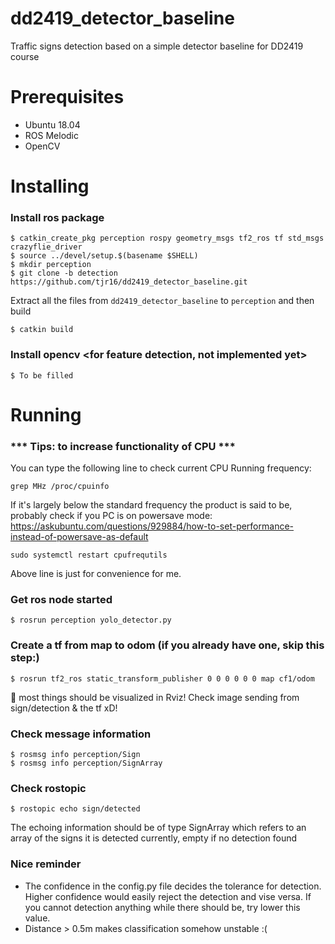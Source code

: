 # dd2419_detector_baseline
Traffic signs detection based on a simple detector baseline for DD2419 course

# Prerequisites

- Ubuntu 18.04
- ROS Melodic
- OpenCV

# Installing
### Install ros package
```
$ catkin_create_pkg perception rospy geometry_msgs tf2_ros tf std_msgs crazyflie_driver
$ source ../devel/setup.$(basename $SHELL)
$ mkdir perception
$ git clone -b detection https://github.com/tjr16/dd2419_detector_baseline.git
```
Extract all the files from `dd2419_detector_baseline` to `perception` and then build 
```
$ catkin build
```

### Install opencv <for feature detection, not implemented yet>
```
$ To be filled
```
# Running
### *** Tips: to increase functionality of CPU ***
You can type the following line to check current CPU Running frequency:
```
grep MHz /proc/cpuinfo
```
If it's largely below the standard frequency the product is said to be, probably check if you PC is on powersave mode:
https://askubuntu.com/questions/929884/how-to-set-performance-instead-of-powersave-as-default
```
sudo systemctl restart cpufrequtils
```
Above line is just for convenience for me.
### Get ros node started
```
$ rosrun perception yolo_detector.py
```
### Create a tf from map to odom (if you already have one, skip this step:)
```
$ rosrun tf2_ros static_transform_publisher 0 0 0 0 0 0 map cf1/odom
```
💫 most things should be visualized in Rviz! Check image sending from sign/detection & the tf xD!

### Check message information
```
$ rosmsg info perception/Sign
$ rosmsg info perception/SignArray
```
### Check rostopic 
```
$ rostopic echo sign/detected
```
The echoing information should be of type SignArray which refers to an array of the signs it is detected currently, empty if no detection found

### Nice reminder
- The confidence in the config.py file decides the tolerance for detection. Higher confidence would easily reject the detection and vise versa. If you cannot detection anything while there should be, try lower this value. 
- Distance > 0.5m makes classification somehow unstable :(
